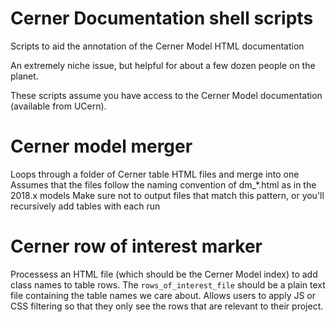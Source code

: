 # Cerner Documentation shell scripts
Scripts to aid the annotation of the Cerner Model HTML documentation

An extremely niche issue, but helpful for about a few dozen people on the planet.

These scripts assume you have access to the Cerner Model documentation (available from UCern).

# Cerner model merger
Loops through a folder of Cerner table HTML files and merge into one
Assumes that the files follow the naming convention of dm_*.html as in the 2018.x models
Make sure not to output files that match this pattern, or you'll recursively add tables with each run

# Cerner row of interest marker
Processess an HTML file (which should be the Cerner Model index) to add class names to table rows. The `rows_of_interest_file` should be a plain text file containing the table names we care about.
Allows users to apply JS or CSS filtering so that they only see the rows that are relevant to their project. 